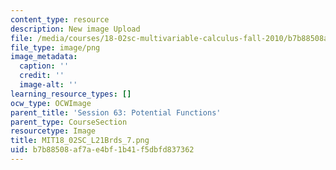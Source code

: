 ```yaml
---
content_type: resource
description: New image Upload
file: /media/courses/18-02sc-multivariable-calculus-fall-2010/b7b88508af7ae4bf1b41f5dbfd837362_MIT18_02SC_L21Brds_7.png
file_type: image/png
image_metadata:
  caption: ''
  credit: ''
  image-alt: ''
learning_resource_types: []
ocw_type: OCWImage
parent_title: 'Session 63: Potential Functions'
parent_type: CourseSection
resourcetype: Image
title: MIT18_02SC_L21Brds_7.png
uid: b7b88508-af7a-e4bf-1b41-f5dbfd837362
---
```

